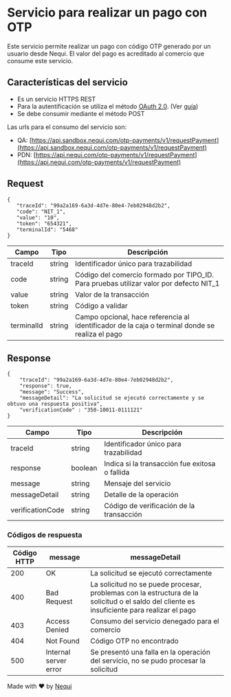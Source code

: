 # Servicio para realizar un pago con OTP

Este servicio permite realizar un pago con código OTP generado por un usuario desde Nequi. El valor del pago es acreditado al comercio que consume este servicio.

## Características del servicio

- Es un servicio HTTPS REST
- Para la autentificación se utiliza el método [OAuth 2.0](https://oauth.net/2/). (Ver [guía](./authentication.md))
- Se debe consumir mediante el método POST

Las urls para el consumo del servicio son:

- QA: [https://api.sandbox.nequi.com/otp-payments/v1/requestPayment](https://api.sandbox.nequi.com/otp-payments/v1/requestPayment)
- PDN: [https://api.nequi.com/otp-payments/v1/requestPayment](https://api.nequi.com/otp-payments/v1/requestPayment)

## Request

    {
       "traceId": "99a2a169-6a3d-4d7e-80e4-7eb02948d2b2",
       "code": "NIT_1",
       "value": "10",
       "token": "654321",
       "terminalId": "5468"
    }

| **Campo** | **Tipo** | **Descripción** |
-- | -- | --
| traceId | string | Identificador único para trazabilidad |
| code | string | Código del comercio formado por TIPO_ID. Para pruebas utilizar valor por defecto NIT_1 |
| value | string | Valor de la transacción |
| token | string | Código a validar |
| terminalId | string | Campo opcional, hace referencia al identificador de la caja o terminal donde se realiza el pago |  

## Response

    {
        "traceId": "99a2a169-6a3d-4d7e-80e4-7eb02948d2b2",
        "response": true,
        "message": "Success",
        "messageDetail": "La solicitud se ejecutó correctamente y se obtuvo una respuesta positiva",
        "verificationCode" : "350-10011-0111121"
    }

| **Campo** | **Tipo** | **Descripción** |
-- | -- | --
| traceId | string | Identificador único para trazabilidad |
| response | boolean | Indica si la transacción fue exitosa o fallida |
| message | string | Mensaje del servicio |
| messageDetail | string | Detalle de la operación |
| verificationCode | string | Código de verificación de la transacción |

### Códigos de respuesta

| **Código HTTP** | **message** | **messageDetail** |
| -- | -- | -- |
| 200 | OK | La solicitud se ejecutó correctamente |
| 400 | Bad Request |La solicitud no se puede procesar, problemas con la estructura de la solicitud o el saldo del cliente es insuficiente para realizar el pago |
| 403 | Access Denied |Consumo del servicio denegado para el comercio |
| 404 | Not Found |Código OTP no encontrado |
| 500 | Internal server error | Se presentó una falla en la operación del servicio, no se pudo procesar la solicitud |

Made with ♥ by [Nequi](https://nequi.com)

